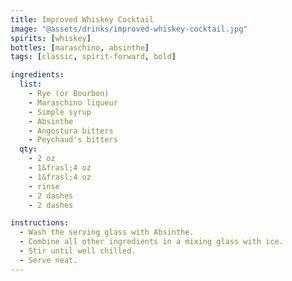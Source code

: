 ```yaml
---
title: Improved Whiskey Cocktail
image: "@assets/drinks/improved-whiskey-cocktail.jpg"
spirits: [whiskey]
bottles: [maraschino, absinthe]
tags: [classic, spirit-forward, bold]

ingredients:
  list:
    - Rye (or Bourbon)
    - Maraschino liqueur
    - Simple syrup
    - Absinthe
    - Angostura bitters
    - Peychaud's bitters
  qty:
    - 2 oz
    - 1&frasl;4 oz
    - 1&frasl;4 oz
    - rinse
    - 2 dashes
    - 2 dashes

instructions:
  - Wash the serving glass with Absinthe.
  - Combine all other ingredients in a mixing glass with ice.
  - Stir until well chilled.
  - Serve neat.
---
```

